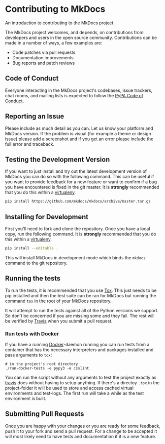 # Contributing to MkDocs

An introduction to contributing to the MkDocs project.

The MkDocs project welcomes, and depends, on contributions from developers and
users in the open source community. Contributions can be made in a number of
ways, a few examples are:

- Code patches via pull requests
- Documentation improvements
- Bug reports and patch reviews

## Code of Conduct

Everyone interacting in the MkDocs project's codebases, issue trackers, chat
rooms, and mailing lists is expected to follow the [PyPA Code of Conduct].

## Reporting an Issue

Please include as much detail as you can. Let us know your platform and MkDocs
version. If the problem is visual (for example a theme or design issue) please
add a screenshot and if you get an error please include the full error and
traceback.

## Testing the Development Version

If you want to just install and try out the latest development version of
MkDocs you can do so with the following command. This can be useful if you
want to provide feedback for a new feature or want to confirm if a bug you
have encountered is fixed in the git master. It is **strongly** recommended
that you do this within a [virtualenv].

```bash
pip install https://github.com/mkdocs/mkdocs/archive/master.tar.gz
```

## Installing for Development

First you'll need to fork and clone the repository. Once you have a local
copy, run the following command. It is **strongly** recommended that you do
this within a [virtualenv].

```bash
pip install --editable .
```

This will install MkDocs in development mode which binds the `mkdocs` command
to the git repository.

## Running the tests

To run the tests, it is recommended that you use [Tox]. This just needs
to be pip installed and then the test suite can be ran for MkDocs but running
the command `tox` in the root of your MkDocs repository.

It will attempt to run the tests against all of the Python versions we
support. So don't be concerned if you are missing some and they fail.
The rest will be verified by [Travis] when you submit a pull request.

### Run tests with Docker

If you have a running [Docker]-daemon running you can run tests from a container
that has the necessary interpreters and packages installed and pass arguments
to `tox`:

    # in the project's root directory
    ./run-docker-tests -e pypy3 -e csslint

You can run the script without any arguments to test the project exactly as
[travis] does without having to setup anything.
If there's a directoy `.tox` in the project-folder it will be used to store
and access cached virtual environments and test-logs.
The first run will take a while as the test environment is built.

## Submitting Pull Requests

Once you are happy with your changes or you are ready for some feedback, push
it to your fork and send a pull request. For a change to be accepted it will
most likely need to have tests and documentation if it is a new feature.

[Docker]: https://www.docker.com
[PyPA Code of Conduct]: https://www.pypa.io/en/latest/code-of-conduct/
[tox]: https://tox.readthedocs.io/en/latest/
[travis]: https://travis-ci.org/repositories
[virtualenv]: https://virtualenv.pypa.io/en/latest/userguide.html
